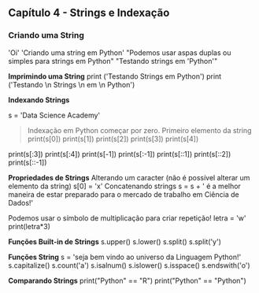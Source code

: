 ## Capítulo 4 - Strings e Indexação

### Criando uma String

'Oi'
'Criando uma string em Python'
"Podemos usar aspas duplas ou simples para strings em Python"
"Testando strings em 'Python'"

**Imprimindo uma String**
print ('Testando Strings em Python')
print ('Testando \n Strings \n em \n Python')

**Indexando Strings**

s = 'Data Science Academy'
> Indexação em Python começar por zero.
Primeiro elemento da string
print(s[0])
print(s[1])
print(s[2])
print(s[3])
print(s[4])

print(s[:3])
print(s[:4])
print(s[-1])
print(s[:-1])
print(s[::1])
print(s[::2])
print(s[::-1])

**Propriedades de Strings**
Alterando um caracter (não é possível alterar um elemento da string)
s[0] = 'x'
Concatenando strings
s = s + ' é a melhor maneira de estar preparado para o mercado de trabalho em Ciência de Dados!'

Podemos usar o símbolo de multiplicação para criar repetição!
letra = 'w'
print(letra*3)

**Funções Built-in de Strings**
s.upper()
s.lower()
s.split()
s.split('y')

**Funções String**
s = 'seja bem vindo ao universo da Linguagem Python!'
s.capitalize()
s.count('a')
s.isalnum()
s.islower()
s.isspace()
s.endswith('o')

**Comparando Strings**
print("Python" == "R")
print("Python" == "Python")